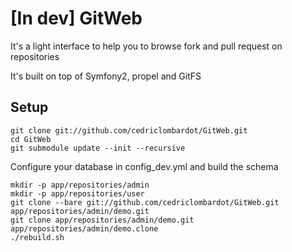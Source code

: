 # [In dev] GitWeb

It's a light interface to help you to browse fork and pull request on repositories

It's built on top of Symfony2, propel and GitFS

## Setup 

````
git clone git://github.com/cedriclombardot/GitWeb.git
cd GitWeb
git submodule update --init --recursive
````

Configure your database in config_dev.yml and build the schema

````
mkdir -p app/repositories/admin
mkdir -p app/repositories/user
git clone --bare git://github.com/cedriclombardot/GitWeb.git app/repositories/admin/demo.git
git clone app/repositories/admin/demo.git app/repositories/admin/demo.clone
./rebuild.sh
````




